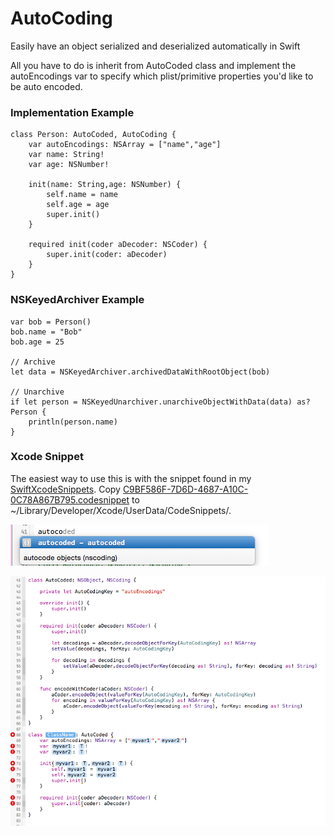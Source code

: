 # AutoCoding
Easily have an object serialized and deserialized automatically in Swift

All you have to do is inherit from AutoCoded class and implement the autoEncodings var to specify which plist/primitive properties you'd like to be auto encoded.

### Implementation Example

```
class Person: AutoCoded, AutoCoding {
    var autoEncodings: NSArray = ["name","age"]
    var name: String!
    var age: NSNumber!

    init(name: String,age: NSNumber) {
        self.name = name
        self.age = age
        super.init()
    }
    
    required init(coder aDecoder: NSCoder) {
        super.init(coder: aDecoder)
    }
}
```

### NSKeyedArchiver Example
```
var bob = Person()
bob.name = "Bob"
bob.age = 25

// Archive
let data = NSKeyedArchiver.archivedDataWithRootObject(bob)

// Unarchive
if let person = NSKeyedUnarchiver.unarchiveObjectWithData(data) as? Person {
    println(person.name)
}
```

### Xcode Snippet ###
The easiest way to use this is with the snippet found in my [SwiftXcodeSnippets](https://github.com/koreyhinton/SwiftXcodeSnippets).
Copy [C9BF586F-7D6D-4687-A10C-0C78A867B795.codesnippet](https://github.com/koreyhinton/SwiftXcodeSnippets/blob/master/C9BF586F-7D6D-4687-A10C-0C78A867B795.codesnippet) to ~/Library/Developer/Xcode/UserData/CodeSnippets/.

![](screenshots/snippet-mini.png)

![](screenshots/snippet-full.png)
